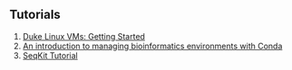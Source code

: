 ## Tutorials

1. [Duke Linux VMs: Getting Started](duke-vm-tutorial.html)
2. [An introduction to managing bioinformatics environments with Conda](conda-tutorial.html)
3. [SeqKit Tutorial](seqkit-tutorial.html)